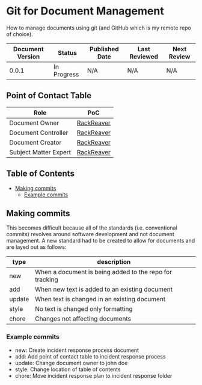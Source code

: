 # Git for Document Management

How to manage documents using git (and GitHub which is my remote repo of choice).

| Document Version | Status      | Published Date | Last Reviewed | Next Review |
| ---------------- | ----------- | -------------- | ------------- | ----------- |
| 0.0.1            | In Progress | N/A            | N/A           | N/A         |

## Point of Contact Table

| Role                  | PoC                                         |
| --------------------- | ------------------------------------------- |
| Document Owner        | [RackReaver](https://github.com/RackReaver) |
| Document Controller   | [RackReaver](https://github.com/RackReaver) |
| Document Creator      | [RackReaver](https://github.com/RackReaver) |
| Subject Matter Expert | [RackReaver](https://github.com/RackReaver) |

## Table of Contents

- [Making commits](#making-commits)
  - [Example commits](#example-commits)

## Making commits

This becomes difficult because all of the standards (i.e. conventional commits) revolves around software development and not document management. A new standard had to be created to allow for documents and are layed out as follows:

| type   | description                                             |
| ------ | ------------------------------------------------------- |
| new    | When a document is being added to the repo for tracking |
| add    | When new text is added to an existing document          |
| update | When text is changed in an existing document            |
| style  | No text is changed only formatting                      |
| chore  | Changes not affecting documents                         |

### Example commits

- new: Create incident response process document
- add: Add point of contact table to incident response process
- update: Change document owner to john doe
- style: Change location of table of contents
- chore: Move incident response plan to incident response folder
